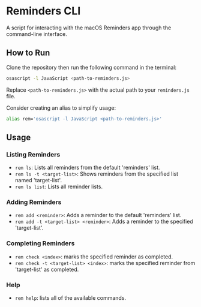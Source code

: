 # Reminders CLI

A script for interacting with the macOS Reminders app through the command-line interface.

## How to Run

Clone the repository then run the following command in the terminal:

```bash
osascript -l JavaScript <path-to-reminders.js>
```

Replace `<path-to-reminders.js>` with the actual path to your `reminders.js` file.


Consider creating an alias to simplify usage:
```bash
alias rem='osascript -l JavaScript <path-to-reminders.js>'
```

## Usage

### Listing Reminders
- `rem ls`: Lists all reminders from the default 'reminders' list.
- `rem ls -t <target-list>`: Shows reminders from the specified list named 'target-list'.
- `rem ls list`: Lists all reminder lists.

### Adding Reminders
- `rem add <reminder>`: Adds a reminder to the default 'reminders' list.
- `rem add -t <target-list> <reminder>`: Adds a reminder to the specified 'target-list'.

### Completing Reminders
- `rem check <index>`: marks the specified reminder as completed.
- `rem check -t <target-list> <index>`: marks the specified reminder from 'target-list' as completed.

### Help
- `rem help`: lists all of the available commands.
